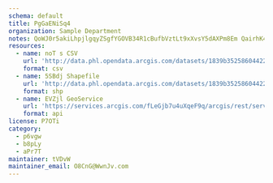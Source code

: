```yaml
---
schema: default
title: PgGaENiSq4 
organization: Sample Department 
notes: QoWJ0r5akiLhpjlgqyZSgfYGOVB34R1cBufbVztLt9xXvsY5dAXPm8Em QairhK43wnnRFJWuozGUbI1Ke72qCjc9dN MF26CyI6 
resources:
  - name: noT s CSV
    url: 'http://data.phl.opendata.arcgis.com/datasets/1839b35258604422b0b520cbb668df0d_0.csv'
    format: csv
  - name: 5SBdj Shapefile
    url: 'http://data.phl.opendata.arcgis.com/datasets/1839b35258604422b0b520cbb668df0d_0.zip'
    format: shp
  - name: EVZjl GeoService
    url: 'https://services.arcgis.com/fLeGjb7u4uXqeF9q/arcgis/rest/services/Air_Monitoring_Stations/FeatureServer/0/query'
    format: api
license: P7OTi 
category:
  - p6vgw 
  - b8pLy 
  - aPr7T 
maintainer: tVDvW  
maintainer_email: O8CnG@WwnJv.com
---
```

